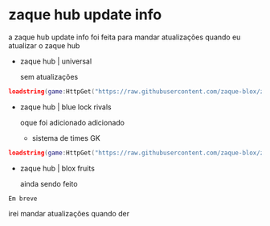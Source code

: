 # zaque hub update info

a zaque hub update info foi feita para mandar atualizações quando eu atualizar o zaque hub 

* zaque hub | universal

  sem atualizações
  
``` Lua
loadstring(game:HttpGet("https://raw.githubusercontent.com/zaque-blox/zaque_hub/refs/heads/main/zaque%20hub"))()
```

* zaque hub | blue lock rivals

   oque foi adicionado adicionado
  
  * sistema de times GK
    
``` Lua
loadstring(game:HttpGet("https://raw.githubusercontent.com/zaque-blox/zaque-hub-games/refs/heads/main/zaque%20hub%20%7C%20Blue%20Lock%3A%20rivals"))()
```
* zaque hub | blox fruits
  
  ainda sendo feito
``` 
Em breve
```
irei mandar atualizações quando der

